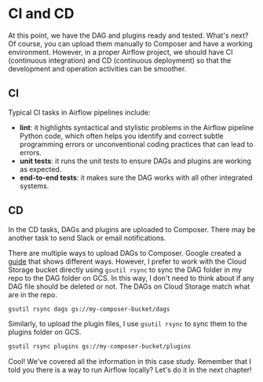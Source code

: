 # CI and CD

At this point, we have the DAG and plugins ready and tested. What's next? Of course, you can upload them manually to Composer and have a working environment. However, in a proper Airflow project, we should have CI (continuous integration) and CD (continuous deployment) so that the development and operation activities can be smoother.

## CI

Typical CI tasks in Airflow pipelines include:

- **lint**: it highlights syntactical and stylistic problems in the Airflow pipeline Python code, which often helps you identify and correct subtle programming errors or unconventional coding practices that can lead to errors.
- **unit tests**: it runs the unit tests to ensure DAGs and plugins are working as expected.
- **end-to-end tests**: it makes sure the DAG works with all other integrated systems.

## CD

In the CD tasks, DAGs and plugins are uploaded to Composer. There may be another task to send Slack or email notifications.

There are multiple ways to upload DAGs to Composer. Google created a [guide](https://cloud.google.com/composer/docs/how-to/using/managing-dags) that shows different ways. However, I prefer to work with the Cloud Storage bucket directly using `gsutil rsync` to sync the DAG folder in my repo to the DAG folder on GCS. In this way, I don't need to think about if any DAG file should be deleted or not. The DAGs on Cloud Storage match what are in the repo.

```bash
gsutil rsync dags gs://my-composer-bucket/dags
```

Similarly, to upload the plugin files, I use `gsutil rsync` to sync them to the plugins folder on GCS.

```bash
gsutil rsync plugins gs://my-composer-bucket/plugins
```

Cool! We've covered all the information in this case study. Remember that I told you there is a way to run Airflow locally? Let's do it in the next chapter!
